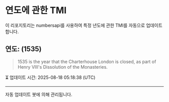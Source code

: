 
# 연도에 관한 TMI

이 리포지토리는 numbersapi를 사용하여 특정 년도에 관한 TMI를 자동으로 업데이트합니다.

## 연도: (1535)
> 1535 is the year that the Charterhouse London is closed, as part of Henry VIII's Dissolution of the Monasteries.

⏳ 업데이트 시간: 2025-08-18 05:18:38 (UTC)

---
자동 업데이트 봇에 의해 관리됩니다.
